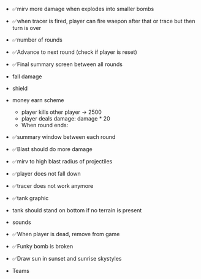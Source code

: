 - ✅mirv more damage when explodes into smaller bombs
- ✅when tracer is fired, player can fire waepon after that or trace but then turn is over
- ✅number of rounds
- ✅Advance to next round (check if player is reset)
- ✅Final summary screen between all rounds
- fall damage
- shield
- money earn scheme
  - player kills other player -> 2500
  - player deals damage: damage * 20
  - When round ends: 
- ✅summary window between each round
- ✅Blast should do more damage
- ✅mirv to high blast radius of projectiles
- ✅player does not fall down
- ✅tracer does not work anymore
- ✅tank graphic
- tank should stand on bottom if no terrain is present
- sounds
- ✅When player is dead, remove from game
- ✅Funky bomb is broken
- ✅Draw sun in sunset and sunrise skystyles

- Teams
